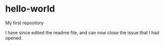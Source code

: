 # hello-world
My first repository

I have since edited the readme file, and can now close the issue that I had opened.

